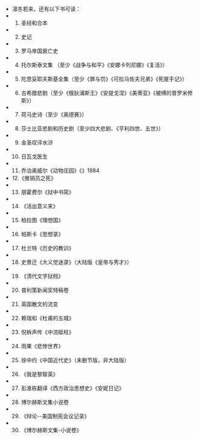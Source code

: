 - 凛冬若来，还有以下书可读：
- 1. 圣经和合本
- 2. 史记
- 3. 罗马帝国衰亡史
- 4. 托尔斯泰文集 （至少《战争与和平》《安娜卡列尼娜》《复活》）
- 5. 陀思妥耶夫斯基全集（至少《罪与罚》《可拉马佐夫兄弟》《死屋手记》）
- 6. 古希腊悲剧（至少《俄狄浦斯王》《安提戈涅》《美蒂亚》《被缚的普罗米修斯》）
- 7. 荷马史诗（至少《奥德赛》）
- 8. 莎士比亚悲剧和历史剧（至少四大悲剧、《亨利四世、五世》）
- 9. 金圣叹评水浒
- 10. 日瓦戈医生
- 11. 乔治奥威尔《动物庄园》《》1984
- 12.《推销员之死》
- 13. 朋霍费尔《狱中书简》
- 14. 《活出意义来》
- 15. 柏拉图《理想国》
- 16. 帕斯卡《思想录》
- 17. 杜兰特《历史的教训》
- 18. 史景迁《大义觉迷录》（大陆版《皇帝与秀才》）
- 19. 《清代文字狱档》
- 20. 普利策新闻奖特稿卷
- 21. 英国散文的流变
- 22. 赖瑞和《杜甫的五城》
- 23. 倪柝声传《中流砥柱》
- 24. 雨果《悲惨世界》
- 25. 徐中约《中国近代史》（未删节版，非大陆版）
- 26. 《我是黎智英》
- 27. 彭淮栋翻译《西方政治思想史》《安妮日记》
- 28. 博尔赫斯文集小说卷
- 29. 《辩论--美国制宪会议记录》
- 30. 《博尔赫斯文集-小说卷》
